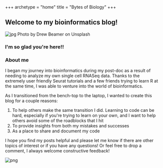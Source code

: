+++
archetype = "home"
title = "Bytes of Biology"
+++

## Welcome to my bioinformatics blog!

![jpg](/bytesofbiology/welcome.jpg)
Photo by Drew Beamer on Unsplash
  
### I'm so glad you're here!!

### About me
I began my journey into bioinformatics during my post-doc as a result of needing to analyze my own single cell RNASeq data.  Thanks to the extremely user friendly Seurat tutorials and a few friends trying to learn R at the same time, I was able to venture into the world of bioinformatics.  

As I transitioned from the bench-top to the laptop, I wanted to create this blog for a couple reasons:
1. To help others make the same transition I did.  Learning to code can be hard, especially if you're trying to learn on your own, and I want to help others avoid some of the roadblocks that I hit
2. To provide insights from both my mistakes and successes
3. As a place to share and document my code

I hope you find my posts helpful and please let me know if there are other topics of interest or if you have any questions!  Or feel free to drop a comment, I always welcome constructive feedback!


![png](/bytesofbiology/letscode.png)

